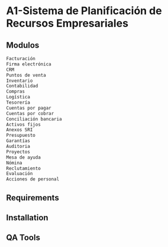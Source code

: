 A1-Sistema de Planificación de Recursos Empresariales
==============================

Modulos
------------
```bash
Facturación
Firma electrónica
CRM
Puntos de venta
Inventario
Contabilidad
Compras
Logística
Tesorería
Cuentas por pagar
Cuentas por cobrar
Conciliación bancaria
Activos fijos
Anexos SRI
Presupuesto
Garantías
Auditoria
Proyectos
Mesa de ayuda
Nómina
Reclutamiento
Evaluación
Acciones de personal
```
Requirements
------------


Installation
------------


QA Tools
--------



